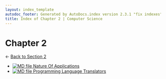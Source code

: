 ```yaml
---
layout: index_template
autodoc_footer: Generated by AutoDocs.index version 2.3.1 "fix indexes" ⓒ Starwort, 2020
title: Index of Chapter 2 | Computer Science
---
```


# **Chapter 2**

← [Back to Section 2](..)

- [![MD file](https://img.icons8.com/windows/512/03dac6/regular-document.png) Nature Of Applications](./nature_of_applications.html)
- [![MD file](https://img.icons8.com/windows/512/03dac6/regular-document.png) Programming Language Translators](./programming_language_translators.html)
